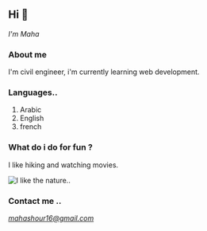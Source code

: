 ## Hi  👋

*I'm Maha*  

### About me
I'm civil engineer, i'm currently learning web development.
### Languages..
1. Arabic 
2. English 
3. french
### What do i do for fun ? 
I like hiking and watching movies.

![I like the nature..](https://logisel.org/ville-emmerin/wordpress/wp-content/uploads/2021/03/tree-276014__340.jpg)

### Contact me ..
*mahashour16@gmail.com*
